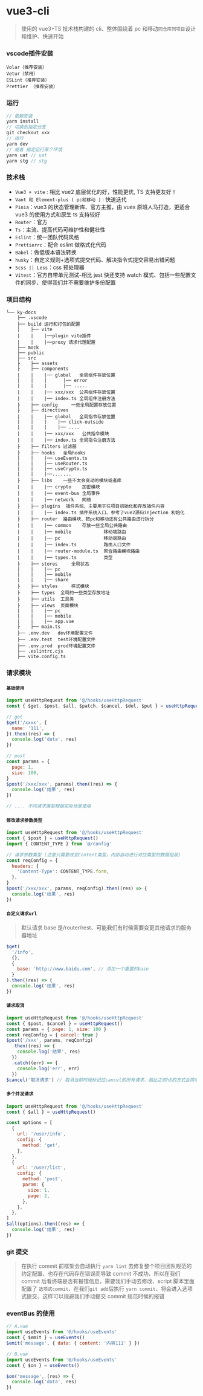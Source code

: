# vue3-cli

> 使用的 vue3+TS 技术栈构建的 cli、整体围绕着 pc 和移动`同仓库同项目`设计和维护、快速开始

### vscode插件安装
```
Volar（推荐安装）
Vetur（禁用）
ESLint（推荐安装）
Prettier （推荐安装）
```

### 运行

```js
// 依赖安装
yarn install
// 切换到指定分支
git checkout xxx
// 运行
yarn dev
// 或者 指定运行某个环境
yarn uat // uat
yarn stg // stg
```

### 技术栈

- `Vue3 + vite` : 相比 vue2 底层优化的好，性能更优, TS 支持更友好！
- `Vant 和 Element-plus ( pc和移动 )` : 快速迭代
- `Pinia`：vue3 的状态管理新库、官方主推，由 vuex 原班人马打造，更适合 vue3 的使用方式和原生 ts 支持较好
- `Router`：官方
- `Ts`：主流、提高代码可维护性和健壮性
- `Eslint`：统一团队代码风格
- `Prettierrc`：配合 eslint 做格式化代码
- `Babel`：做低版本语法转换
- `husky`：自定义规则+选项式提交代码、解决指令式提交容易出错问题
- `Scss || Less`：css 预处理器
- `Vitest`：官方自带单元测试-相比 jest 快还支持 watch 模式、包括一些配置文件的同步、使得我们并不需要维护多份配置

### 项目结构

```
└── ky-docs
    ├── .vscode
    ├── build 运行和打包的配置
    │    ├── vite
    |    |    |──plugin vite插件
    |    |    |──proxy 请求代理配置
    ├── mock
    ├── public
    ├── src
    ├    ├── assets
    ├    ├── components
    |    |    |── global   全局组件存放位置
    |    |    |      |── error
    |    |    |      |── .....
    |    |    |── xxx/xxx  公共组件存放位置
    |    |    |── index.ts 全局组件注册方法
    ├    ├── config     一些全局配置存放位置
    ├    ├── directives
    |    |    |── global   全局指令存放位置
    |    |    |    |── click-outside
    |    |    |    |── ....
    |    |    |── xxx/xxx   公共指令模块
    |    |    |── index.ts 全局指令注册方法
    ├    ├── filters 过滤器
    ├    ├── hooks   全局hooks
    |    |    |── useEvents.ts
    |    |    |── useRouter.ts
    |    |    |── useCrypto.ts
    |    |    |──.......
    ├    ├── libs    一些不太会变动的模块或者库
    |    |    |── crypto    加密模块
    |    |    |── event-bus 全局事件
    |    |    |── network   网络
    ├    ├── plugins  插件系统、主要用于往项目初始化和存放插件内容
    |    |    |── index.ts 插件系统入口、参考了vue2源码injection 初始化
    ├    ├── router  路由模块、按pc和移动还有公共路由进行拆分
    |    |    |── common    存放一些全局公共路由
    |    |    |── mobile            移动端路由
    |    |    |── pc                移动端路由
    |    |    |── index.ts          路由入口文件
    |    |    |── router-module.ts  聚合路由模块路由
    |    |    |── types.ts          类型
    ├    ├── stores     全局状态
    |    |    |── pc
    |    |    |── mobile
    |    |    |── share
    ├    ├── styles     样式模块
    ├    ├── types  全局的一些类型存放地址
    ├    ├── utils  工具类
    ├    ├── views  页面模块
    |    |    |── pc
    |    |    |── mobile
    |    |    |── app.vue
    ├    ├── main.ts
    ├── .env.dev   dev环境配置文件
    ├── .env.test  test环境配置文件
    ├── .env.prod  prod环境配置文件
    ├── .eslintrc.cjs
    ├── vite.config.ts

```

### 请求模块

#### `基础使用`

```js
import useHttpRequest from '@/hooks/useHttpRequest'
const { $get, $post, $all, $patch, $cancel, $del, $put } = useHttpRequest()

// get
$get('/xxxx', {
  name: '111',
}).then((res) => {
  console.log('data', res)
})

// post
const params = {
  page: 1,
  size: 100,
}
$post('/xxx/xxx', params).then((res) => {
  console.log('结果', res)
})

// .... 不同请求类型根据实际场景使用
```

#### `修改请求参数类型`

```js
import useHttpRequest from '@/hooks/useHttpRequest'
const { $post } = useHttpRequest()
import { CONTENT_TYPE } from '@/config'

// 请求参数类型 (注意只需要改变Content类型，内部自动进行对应类型的数据组装)
const reqConfig = {
  headers: {
    'Content-Type': CONTENT_TYPE.form,
  },
}
$post('/xxx/xxx', params, reqConfig).then((res) => {
  console.log('结果', res)
})
```

#### `自定义请求url`

> 默认请求 base 是/router/rest、可能我们有时候需要变更其他请求的服务器地址

```js
$get(
  '/info',
  {},
  {
    base: 'http://www.baidu.com', // 添加一个重置的base
  }
).then((res) => {
  console.log('结果', res)
})
```

#### `请求取消`

```js
import useHttpRequest from '@/hooks/useHttpRequest'
const { $post, $cancel } = useHttpRequest()
const params = { page: 1, size: 100 }
const reqConfig = { cancel: true }
$post('/xxx', params, reqConfig)
  .then((res) => {
    console.log('结果', res)
  })
  .catch((err) => {
    console.log('err', err)
  })
$cancel('取消请求') // 取消当前时段标记过cancel的所有请求、相比之前h5的方式会简单一点
```

#### `多个并发请求`

```js
import useHttpRequest from '@/hooks/useHttpRequest'
const { $all } = useHttpRequest()

const options = [
  {
    url: '/user/info',
    config: {
      method: 'get',
    },
  },
  {
    url: '/user/list',
    config: {
      method: 'post',
      param: {
        size: 1,
        page: 2,
      },
    },
  },
]
$all(options).then((res) => {
  console.log('结果', res)
})
```

### git 提交

> 在执行 commit 前框架会自动执行 `yarn lint` 去修复整个项目团队规范的约定配置、也存在代码存在错误而导致 commit 不成功、所以在我们 commit 后看终端是否有报错信息，需要我们手动去修改、script 脚本里面配置了 `选项式commit`、在我们`git add`后执行 `yarn commit`、将会进入选项式提交、这样可以规避我们手动提交 commit 规范时候的报错

### eventBus 的使用

```js
// A.vue
import useEvents from '@/hooks/useEvents'
const { $emit } = useEvents()
$emit('message', { data: { content: '内容111' } })

// B.vue
import useEvents from '@/hooks/useEvents'
const { $on } = useEvents()

$on('message', (res) => {
  console.log('data', res)
})
```
